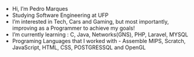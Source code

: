 -  Hi, I’m Pedro Marques
-  Studying Software Engineering at UFP
-  I’m interested in Tech, Cars and Gaming, but most importantly, improving as a Programmer to achieve my goals!
-  I’m currently learning : C, Java, Networks(GNS), PHP, Laravel, MYSQL
-  Programing Languages that I worked with - Assemble MIPS, Scratch, JavaScript, HTML, CSS, POSTGRESSQL and OpenGL

<!---
Pedro Marques/Pedro Marques is a ✨ special ✨ repository because its `README.md` (this file) appears on your GitHub profile.
You can click the Preview link to take a look at your changes.
--->
